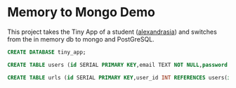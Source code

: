 # Memory to Mongo Demo

This project takes the Tiny App of a student ([alexandrasia](https://github.com/alexandrasia)) and switches from the in memory db to mongo and PostGreSQL.

```sql
CREATE DATABASE tiny_app;

CREATE TABLE users (id SERIAL PRIMARY KEY,email TEXT NOT NULL,password TEXT NOT NULL);

CREATE TABLE urls (id SERIAL PRIMARY KEY,user_id INT REFERENCES users(id) NOT NULL,short_url CHAR(6) NOT NULL,long_url TEXT NOT NULL);
```